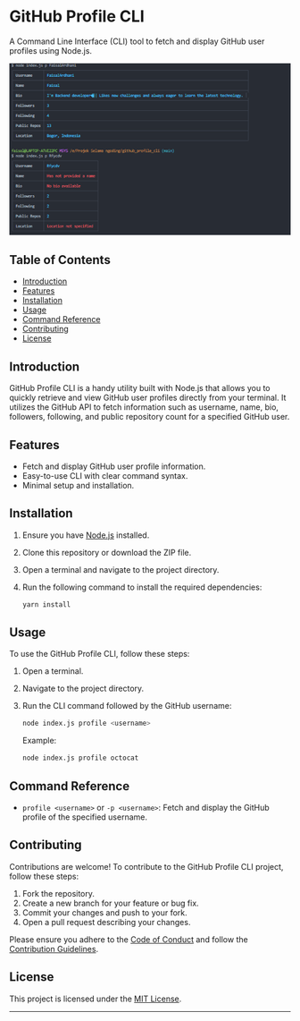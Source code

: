 # GitHub Profile CLI

A Command Line Interface (CLI) tool to fetch and display GitHub user profiles using Node.js.

<div align="center">
  <img src="profile-cli.png" alt="GitHub Profile CLI Logo">
</div>


## Table of Contents

- [Introduction](#introduction)
- [Features](#features)
- [Installation](#installation)
- [Usage](#usage)
- [Command Reference](#command-reference)
- [Contributing](#contributing)
- [License](#license)

## Introduction

GitHub Profile CLI is a handy utility built with Node.js that allows you to quickly retrieve and view GitHub user profiles directly from your terminal. It utilizes the GitHub API to fetch information such as username, name, bio, followers, following, and public repository count for a specified GitHub user.

## Features

- Fetch and display GitHub user profile information.
- Easy-to-use CLI with clear command syntax.
- Minimal setup and installation.

## Installation

1. Ensure you have [Node.js](https://nodejs.org/) installed.
2. Clone this repository or download the ZIP file.
3. Open a terminal and navigate to the project directory.
4. Run the following command to install the required dependencies:

   ```bash
   yarn install
   ```

## Usage

To use the GitHub Profile CLI, follow these steps:

1. Open a terminal.
2. Navigate to the project directory.
3. Run the CLI command followed by the GitHub username:

   ```bash
   node index.js profile <username>
   ```

   Example:

   ```bash
   node index.js profile octocat
   ```

## Command Reference

- `profile <username>` or `-p <username>`: Fetch and display the GitHub profile of the specified username.

## Contributing

Contributions are welcome! To contribute to the GitHub Profile CLI project, follow these steps:

1. Fork the repository.
2. Create a new branch for your feature or bug fix.
3. Commit your changes and push to your fork.
4. Open a pull request describing your changes.

Please ensure you adhere to the [Code of Conduct](CODE_OF_CONDUCT.md) and follow the [Contribution Guidelines](CONTRIBUTING.md).

## License

This project is licensed under the [MIT License](LICENSE).

---
